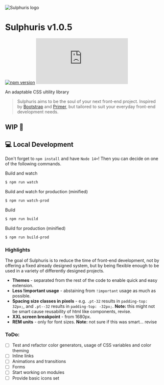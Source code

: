 ![Sulphuris logo](https://avatars.githubusercontent.com/u/83950228)

# Sulphuris v1.0.5
[![npm version](https://img.shields.io/npm/v/sulphuris)](https://www.npmjs.com/package/sulphuris)
[![CSS gzip size](https://img.badgesize.io/sulphuris/sulphuris/main/dist/css/sulphuris.min.css?compression=gzip&label=CSS%20gzip%20size)](https://github.com/sulphuris/sulphuris/blob/main/dist/css/sulphuris.min.css)

An adaptable CSS ultility library

> Sulphuris aims to be the soul of your next front-end project. Inspired by [Bootstrap](https://github.com/twbs/bootstrap) and [Primer](https://github.com/primer/css), but tailored to suit your everyday front-end development needs.

## WIP 🚧

## 💻 Local Development

Don't forget to `npm install` and have `Node 14+`! Then you can decide on one of the following commands.

Build and watch

```bash
$ npm run watch
```

Build and watch for production (minified)

```bash
$ npm run watch-prod
```

Build

```bash
$ npm run build
```

Build for production (minified)

```bash
$ npm run build-prod
```


### Highlights

The goal of Sulphuris is to reduce the time of front-end development, not by offering a fixed already designed system, but by being flexible enough to be used in a variety of differently designed projects.

* **Themes** - separated from the rest of the code to enable quick and easy extension.
* **Less !important usage** - abstaining from `!important` usage as much as possible.
* **Spacing size classes in pixels** - e.g. `.pt-32` results in `padding-top: 32px;`, and `.pt--32` results in `padding-top: -32px;`. **Note:** this might not be smart cause reusability of html like components, revise.
* **XXL screen breakpoint** -  from 1680px.
* **REM units** - only for font sizes. **Note:** not sure if this was smart... revise

### ToDo:
* [ ] Test and refactor color generators, usage of CSS variables and color theming
* [ ] Inline links
* [ ] Animations and transitions
* [ ] Forms
* [ ] Start working on modules
* [ ] Provide basic icons set
